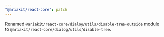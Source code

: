 ```yaml
---
"@ariakit/react-core": patch
---
```


Renamed `@ariakit/react-core/dialog/utils/disable-tree-outside` module to `@ariakit/react-core/dialog/utils/disable-tree`.
